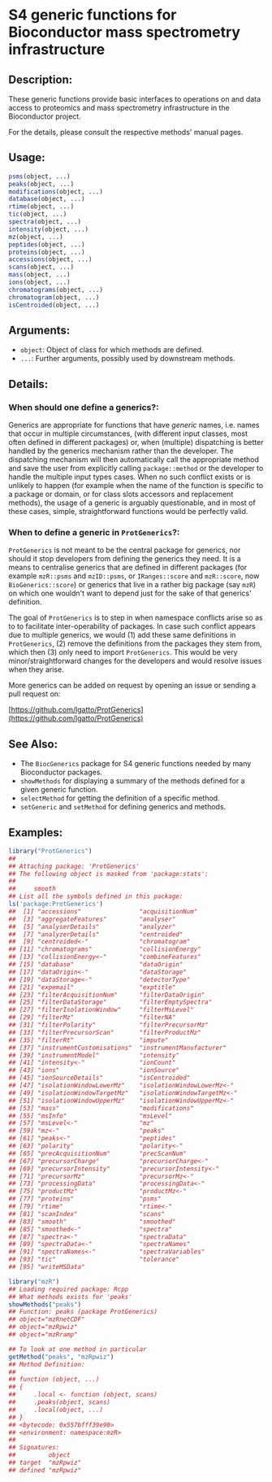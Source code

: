 <!-- README.md is generated from README.Rmd. Please edit that file -->



# S4 generic functions for Bioconductor mass spectrometry infrastructure

## Description:

These generic functions provide basic interfaces to operations on and
data access to proteomics and mass spectrometry infrastructure in the
Bioconductor project.

For the details, please consult the respective methods' manual pages.

## Usage:

```r
psms(object, ...)
peaks(object, ...)
modifications(object, ...)
database(object, ...)
rtime(object, ...)
tic(object, ...)
spectra(object, ...)
intensity(object, ...)
mz(object, ...)
peptides(object, ...)
proteins(object, ...)
accessions(object, ...)
scans(object, ...)
mass(object, ...)
ions(object, ...)
chromatograms(object, ...)
chromatogram(object, ...)
isCentroided(object, ...)
```

## Arguments:

- `object`: Object of class for which methods are defined.
- `...`: Further arguments, possibly used by downstream methods.

## Details:

### When should one define a generics?:

Generics are appropriate for functions that have _generic_
names, i.e. names that occur in multiple circumstances, (with
different input classes, most often defined in different
packages) or, when (multiple) dispatching is better handled by
the generics mechanism rather than the developer. The
dispatching mechanism will then automatically call the
appropriate method and save the user from explicitly calling
`package::method` or the developer to handle the multiple input
types cases. When no such conflict exists or is unlikely to
happen (for example when the name of the function is specific to
a package or domain, or for class slots accessors and
replacement methods), the usage of a generic is arguably
questionable, and in most of these cases, simple,
straightforward functions would be perfectly valid.

### When to define a generic in `ProtGenerics`?:

`ProtGenerics` is not meant to be the central package for generics,
nor should it stop developers from defining the generics they need. It
is a means to centralise generics that are defined in different
packages (for example `mzR::psms` and `mzID::psms`, or
`IRanges::score` and `mzR::score`, now `BioGenerics::score`) or
generics that live in a rather big package (say `mzR`) on which one
wouldn't want to depend just for the sake of that generics'
definition.

The goal of `ProtGenerics` is to step in when namespace conflicts
arise so as to to facilitate inter-operability of packages. In case
such conflict appears due to multiple generics, we would (1) add these
same definitions in `ProtGenerics`, (2) remove the definitions from
the packages they stem from, which then (3) only need to import
`ProtGenerics`. This would be very minor/straightforward changes for
the developers and would resolve issues when they arise.

More generics can be added on request by opening an issue or sending a
pull request on:

[https://github.com/lgatto/ProtGenerics](https://github.com/lgatto/ProtGenerics)


## See Also:

- The `BiocGenerics` package for S4 generic functions needed by many
  Bioconductor packages.
- `showMethods` for displaying a summary of the methods defined for a
  given generic function.
- `selectMethod` for getting the definition of a specific method.
- `setGeneric` and `setMethod` for defining generics and methods.

## Examples:


```r
library("ProtGenerics")
## 
## Attaching package: 'ProtGenerics'
## The following object is masked from 'package:stats':
## 
##     smooth
## List all the symbols defined in this package:
ls('package:ProtGenerics')
##  [1] "accessions"                "acquisitionNum"           
##  [3] "aggregateFeatures"         "analyser"                 
##  [5] "analyserDetails"           "analyzer"                 
##  [7] "analyzerDetails"           "centroided"               
##  [9] "centroided<-"              "chromatogram"             
## [11] "chromatograms"             "collisionEnergy"          
## [13] "collisionEnergy<-"         "combineFeatures"          
## [15] "database"                  "dataOrigin"               
## [17] "dataOrigin<-"              "dataStorage"              
## [19] "dataStorage<-"             "detectorType"             
## [21] "expemail"                  "exptitle"                 
## [23] "filterAcquisitionNum"      "filterDataOrigin"         
## [25] "filterDataStorage"         "filterEmptySpectra"       
## [27] "filterIsolationWindow"     "filterMsLevel"            
## [29] "filterMz"                  "filterNA"                 
## [31] "filterPolarity"            "filterPrecursorMz"        
## [33] "filterPrecursorScan"       "filterProductMz"          
## [35] "filterRt"                  "impute"                   
## [37] "instrumentCustomisations"  "instrumentManufacturer"   
## [39] "instrumentModel"           "intensity"                
## [41] "intensity<-"               "ionCount"                 
## [43] "ions"                      "ionSource"                
## [45] "ionSourceDetails"          "isCentroided"             
## [47] "isolationWindowLowerMz"    "isolationWindowLowerMz<-" 
## [49] "isolationWindowTargetMz"   "isolationWindowTargetMz<-"
## [51] "isolationWindowUpperMz"    "isolationWindowUpperMz<-" 
## [53] "mass"                      "modifications"            
## [55] "msInfo"                    "msLevel"                  
## [57] "msLevel<-"                 "mz"                       
## [59] "mz<-"                      "peaks"                    
## [61] "peaks<-"                   "peptides"                 
## [63] "polarity"                  "polarity<-"               
## [65] "precAcquisitionNum"        "precScanNum"              
## [67] "precursorCharge"           "precursorCharge<-"        
## [69] "precursorIntensity"        "precursorIntensity<-"     
## [71] "precursorMz"               "precursorMz<-"            
## [73] "processingData"            "processingData<-"         
## [75] "productMz"                 "productMz<-"              
## [77] "proteins"                  "psms"                     
## [79] "rtime"                     "rtime<-"                  
## [81] "scanIndex"                 "scans"                    
## [83] "smooth"                    "smoothed"                 
## [85] "smoothed<-"                "spectra"                  
## [87] "spectra<-"                 "spectraData"              
## [89] "spectraData<-"             "spectraNames"             
## [91] "spectraNames<-"            "spectraVariables"         
## [93] "tic"                       "tolerance"                
## [95] "writeMSData"

library("mzR")
## Loading required package: Rcpp
## What methods exists for 'peaks'
showMethods("peaks")
## Function: peaks (package ProtGenerics)
## object="mzRnetCDF"
## object="mzRpwiz"
## object="mzRramp"

## To look at one method in particular
getMethod("peaks", "mzRpwiz")
## Method Definition:
## 
## function (object, ...) 
## {
##     .local <- function (object, scans) 
##     .peaks(object, scans)
##     .local(object, ...)
## }
## <bytecode: 0x557bfff39e90>
## <environment: namespace:mzR>
## 
## Signatures:
##         object   
## target  "mzRpwiz"
## defined "mzRpwiz"
```
